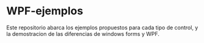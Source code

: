# WPF-ejemplos
Este repositorio abarca los ejemplos propuestos para cada tipo de control, y la demostracion de las diferencias de windows forms y WPF.

